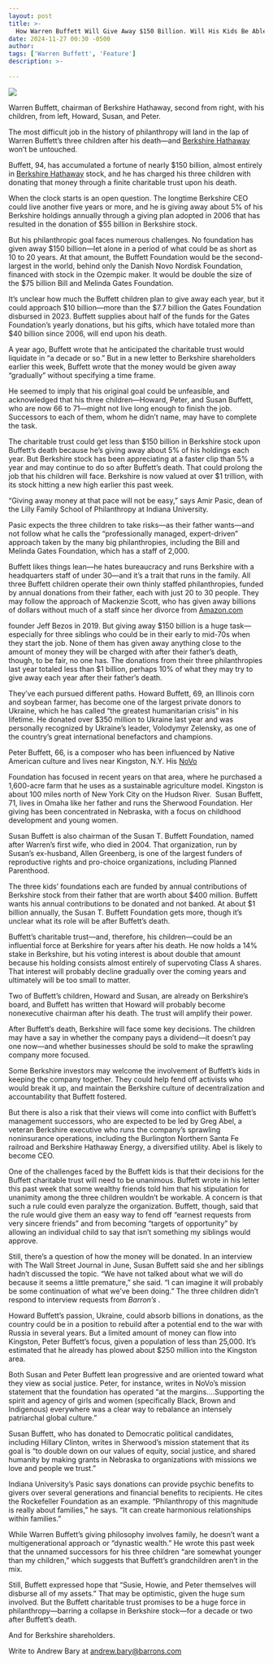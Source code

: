 ```yaml
---
layout: post
title: >-
  How Warren Buffett Will Give Away $150 Billion. Will His Kids Be Able to Finish the Job?
date: 2024-11-27 00:30 -0500
author: 
tags: ['Warren Buffett', 'Feature']
description: >-
  
---
```





 


 








![](https://images.barrons.com/im-62598860?width=548&height=365)


Warren Buffett, chairman of Berkshire Hathaway, second from right, with his children, from left, Howard, Susan, and Peter.






The most difficult job in the history of philanthropy will land in the lap of Warren Buffett’s three children after his death—and [Berkshire Hathaway](https://www.barrons.com/market-data/stocks/BRK.A)  won’t be untouched.


Buffett, 94, has accumulated a fortune of nearly \$150 billion, almost entirely in [Berkshire Hathaway](https://www.barrons.com/market-data/stocks/BRK.A) stock, and he has charged his three children with donating that money through a finite charitable trust upon his death.


 When the clock starts is an open question. The longtime Berkshire CEO could live another five years or more, and he is giving away about 5% of his Berkshire holdings annually through a giving plan adopted in 2006 that has resulted in the donation of \$55 billion in Berkshire stock.


But his philanthropic goal faces numerous challenges. No foundation has given away \$150 billion—let alone in a period of what could be as short as 10 to 20 years. At that amount, the Buffett Foundation would be the second-largest in the world, behind only the Danish Novo Nordisk Foundation, financed with stock in the Ozempic maker. It would be double the size of the \$75 billion Bill and Melinda Gates Foundation.


It’s unclear how much the Buffett children plan to give away each year, but it could approach \$10 billion—more than the \$7.7 billion the Gates Foundation disbursed in 2023. Buffett supplies about half of the funds for the Gates Foundation’s yearly donations, but his gifts, which have totaled more than \$40 billion since 2006, will end upon his death. 






A year ago, Buffett wrote that he anticipated the charitable trust would liquidate in “a decade or so.” But in a new letter to Berkshire shareholders earlier this week, Buffett wrote that the money would be given away “gradually” without specifying a time frame. 


He seemed to imply that his original goal could be unfeasible, and acknowledged that his three children—Howard, Peter, and Susan Buffett, who are now 66 to 71—might not live long enough to finish the job. Successors to each of them, whom he didn’t name, may have to complete the task.


The charitable trust could get less than \$150 billion in Berkshire stock upon Buffett’s death because he’s giving away about 5% of his holdings each year. But Berkshire stock has been appreciating at a faster clip than 5% a year and may continue to do so after Buffett’s death. That could prolong the job that his children will face. Berkshire is now valued at over \$1 trillion, with its stock hitting a new high earlier this past week.


“Giving away money at that pace will not be easy,” says Amir Pasic, dean of the Lilly Family School of Philanthropy at Indiana University. 


Pasic expects the three children to take risks—as their father wants—and not follow what he calls the “professionally managed, expert-driven” approach taken by the many big philanthropies, including the Bill and Melinda Gates Foundation, which has a staff of 2,000.





Buffett likes things lean—he hates bureaucracy and runs Berkshire with a headquarters staff of under 30—and it’s a trait that runs in the family. All three Buffett children operate their own thinly staffed philanthropies, funded by annual donations from their father, each with just 20 to 30 people. They may follow the approach of Mackenzie Scott, who has given away billions of dollars without much of a staff since her divorce from [Amazon.com](https://www.barrons.com/market-data/stocks/AMZN) 



 founder Jeff Bezos in 2019.
But giving away \$150 billion is a huge task—especially for three siblings who could be in their early to mid-70s when they start the job. None of them has given away anything close to the amount of money they will be charged with after their father’s death, though, to be fair, no one has. The donations from their three philanthropies last year totaled less than \$1 billion, perhaps 10% of what they may try to give away each year after their father’s death. 


They’ve each pursued different paths. Howard Buffett, 69, an Illinois corn and soybean farmer, has become one of the largest private donors to Ukraine, which he has called “the greatest humanitarian crisis” in his lifetime. He donated over \$350 million to Ukraine last year and was personally recognized by Ukraine’s leader, Volodymyr Zelensky, as one of the country’s great international benefactors and champions.


Peter Buffett, 66, is a composer who has been influenced by Native American culture and lives near Kingston, N.Y. His [NoVo](https://www.barrons.com/market-data/stocks/CA/XTSE/NVO) 



 Foundation has focused in recent years on that area, where he purchased a 1,600-acre farm that he uses as a sustainable agriculture model. Kingston is about 100 miles north of New York City on the Hudson River. 
Susan Buffett, 71, lives in Omaha like her father and runs the Sherwood Foundation. Her giving has been concentrated in Nebraska, with a focus on childhood development and young women.


Susan Buffett is also chairman of the Susan T. Buffett Foundation, named after Warren’s first wife, who died in 2004. That organization, run by Susan’s ex-husband, Allen Greenberg, is one of the largest funders of reproductive rights and pro-choice organizations, including Planned Parenthood.  


The three kids’ foundations each are funded by annual contributions of Berkshire stock from their father that are worth about \$400 million. Buffett wants his annual contributions to be donated and not banked. At about \$1 billion annually, the Susan T. Buffett Foundation gets more, though it’s unclear what its role will be after Buffett’s death. 






Buffett’s charitable trust—and, therefore, his children—could be an influential force at Berkshire for years after his death. He now holds a 14% stake in Berkshire, but his voting interest is about double that amount because his holding consists almost entirely of supervoting Class A shares. That interest will probably decline gradually over the coming years and ultimately will be too small to matter. 


Two of Buffett’s children, Howard and Susan, are already on Berkshire’s board, and Buffett has written that Howard will probably become nonexecutive chairman after his death. The trust will amplify their power.


After Buffett’s death, Berkshire will face some key decisions. The children may have a say in whether the company pays a dividend—it doesn’t pay one now—and whether businesses should be sold to make the sprawling company more focused.


Some Berkshire investors may welcome the involvement of Buffett’s kids in keeping the company together. They could help fend off activists who would break it up, and maintain the Berkshire culture of decentralization and accountability that Buffett fostered. 


But there is also a risk that their views will come into conflict with Buffett’s management successors, who are expected to be led by Greg Abel, a veteran Berkshire executive who runs the company’s sprawling noninsurance operations, including the Burlington Northern Santa Fe railroad and Berkshire Hathaway Energy, a diversified utility. Abel is likely to become CEO.


One of the challenges faced by the Buffett kids is that their decisions for the Buffett charitable trust will need to be unanimous. Buffett wrote in his letter this past week that some wealthy friends told him that his stipulation for unanimity among the three children wouldn’t be workable. A concern is that such a rule could even paralyze the organization. Buffett, though, said that the rule would give them an easy way to fend off “earnest requests from very sincere friends” and from becoming “targets of opportunity” by allowing an individual child to say that isn’t something my siblings would approve. 


Still, there’s a question of how the money will be donated. In an interview with The Wall Street Journal in June, Susan Buffett said she and her siblings hadn’t discussed the topic. “We have not talked about what we will do because it seems a little premature,” she said. “I can imagine it will probably be some continuation of what we’ve been doing.” The three children didn’t respond to interview requests from *Barron’s* .


Howard Buffett’s passion, Ukraine, could absorb billions in donations, as the country could be in a position to rebuild after a potential end to the war with Russia in several years. But a limited amount of money can flow into Kingston, Peter Buffett’s focus, given a population of less than 25,000. It’s estimated that he already has plowed about \$250 million into the Kingston area.


Both Susan and Peter Buffett lean progressive and are oriented toward what they view as social justice. Peter, for instance, writes in NoVo’s mission statement that the foundation has operated “at the margins….Supporting the spirit and agency of girls and women (specifically Black, Brown and Indigenous) everywhere was a clear way to rebalance an intensely patriarchal global culture.”


Susan Buffett, who has donated to Democratic political candidates, including Hillary Clinton, writes in Sherwood’s mission statement that its goal is “to double down on our values of equity, social justice, and shared humanity by making grants in Nebraska to organizations with missions we love and people we trust.”


Indiana University’s Pasic says donations can provide psychic benefits to givers over several generations and financial benefits to recipients. He cites the Rockefeller Foundation as an example. “Philanthropy of this magnitude is really about families,” he says. “It can create harmonious relationships within families.” 


While Warren Buffett’s giving philosophy involves family, he doesn’t want a multigenerational approach or “dynastic wealth.” He wrote this past week that the unnamed successors for his three children “are somewhat younger than my children,” which suggests that Buffett’s grandchildren aren’t in the mix.


Still, Buffett expressed hope that “Susie, Howie, and Peter themselves will disburse all of my assets.” That may be optimistic, given the huge sum involved. But the Buffett charitable trust promises to be a huge force in philanthropy—barring a collapse in Berkshire stock—for a decade or two after Buffett’s death.


And for Berkshire shareholders.


Write to Andrew Bary at [andrew.bary@barrons.com](mailto:andrew.bary@barrons.com)









